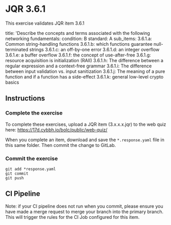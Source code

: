 # JQR 3.6.1


This exercise validates JQR item 3.6.1

title: 'Describe the concepts and terms associated with the following networking fundamentals:
condition: B
standard: A
sub_items:
  3.6.1.a: Common string-handling functions
  3.6.1.b: which functions guarantee null-terminated strings
  3.6.1.c: an off-by-one error
  3.6.1.d: an integer overflow
  3.6.1.e: a buffer overflow
  3.6.1.f: the concept of use-after-free
  3.6.1.g: resource acquisition is initialization (RAII)
  3.6.1.h: The difference between a regular expression and a context-free grammar
  3.6.1.i: The difference between input validation vs. input sanitization
  3.6.1.j: The meaning of a pure function and if a function has a side-effect
  3.6.1.k: general low-level crypto basics


## Instructions

### Complete the exercise

To complete these exercises, upload a JQR item (3.x.x.x.jqr) to the web quiz here: https://17d.cybbh.io/bolc/public/web-quiz/

When you complete an item, download and save the `*.response.yaml` file in this same folder. Then commit the change to GitLab.

### Commit the exercise

```
git add *response.yaml
git commit
git push
```

## CI Pipeline

Note: if your CI pipeline does not run when you commit, please ensure you have made a merge request to merge
your branch into the primary branch. This will trigger the rules for the CI Job configured for this item.


